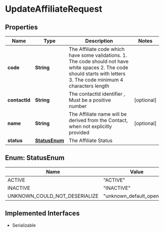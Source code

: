 

# UpdateAffiliateRequest


## Properties

| Name | Type | Description | Notes |
|------------ | ------------- | ------------- | -------------|
|**code** | **String** | The Affiliate code which have some validations. 1. The code should not have white spaces 2. The code should starts with letters 3. The code minimum 4 characters length |  |
|**contactId** | **String** | The contactId identifier , Must be a positive number |  [optional] |
|**name** | **String** | The Affiliate name will be derived from the Contact, when not explicitly provided |  [optional] |
|**status** | [**StatusEnum**](#StatusEnum) | The Affiliate Status |  |



## Enum: StatusEnum

| Name | Value |
|---- | -----|
| ACTIVE | &quot;ACTIVE&quot; |
| INACTIVE | &quot;INACTIVE&quot; |
| UNKNOWN_COULD_NOT_DESERIALIZE | &quot;unknown_default_open_api&quot; |


## Implemented Interfaces

* Serializable

